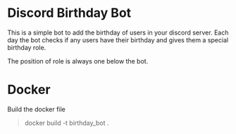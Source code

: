 # Discord Birthday Bot

This is a simple bot to add the birthday of users in your discord server. Each day the bot checks if any users have
their birthday and gives them a special birthday role.

The position of role is always one below the bot.

# Docker
Build the docker file
> docker build -t birthday_bot .
